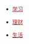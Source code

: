 - [<font color = 'brown'>学习</font>](/工作/README.md)

- [<font color = 'brown'>理财</font>](/理财/README.md)

- [<font color = 'brown'>生活</font>](/生活/README.md)

  
